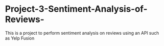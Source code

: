 # Project-3-Sentiment-Analysis-of-Reviews-
This is a project to perform sentiment analysis on reviews using an API such as Yelp Fusion
